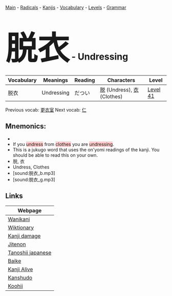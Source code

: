 <style> bigfont {font-size: 100px}</style>
[Main](../README.md) -
[Radicals](../radicals.md) -
[Kanjis](../kanjis.md) -
[Vocabulary](../vocabulary.md) -
[Levels](../levels.md) -
[Grammar](../grammar.md)
# <bigfont> 脱衣</bigfont> - Undressing 

| Vocabulary | Meanings | Reading | Characters | Level |
| --- | --- | --- | --- | --- |
| 脱衣 | Undressing | だつい |  [脱](../kanjis/脱.md) (Undress), [衣](../kanjis/衣.md) (Clothes) | [Level 41](../levels/wk_level41.md) |

Previous vocab: [更衣室](更衣室.md) Next vocab: [仁](仁.md) 

## Mnemonics:

* 
* If you <span style="background-color:#ffcccb"> undress</span> from <span style="background-color:#ffcccb"> clothes</span> you are <span style="background-color:#ffcccb"> undressing</span>.
* This is a jukugo word that uses the on'yomi readings of the kanji. You should be able to read this on your own.
* 脱, 衣
* Undress, Clothes
* [sound:脱衣_b.mp3]
* [sound:脱衣_g.mp3]


## Links 

| Webpage |
| --- |
| [Wanikani          ](https://www.wanikani.com/kanji/脱衣) |
| [Wiktionary        ](https://en.wiktionary.org/wiki/脱衣) |
| [Kanji damage      ](http://www.kanjidamage.com/kanji/search?utf8=✓&q=脱衣) |
| [Jitenon           ](https://jitenon.com/kanji/脱衣) |
| [Tanoshii japanese ](https://www.tanoshiijapanese.com/dictionary/kanji.cfm?k=脱衣) |
| [Baike             ](https://baike.baidu.com/item/脱衣) |
| [Kanji Alive       ](https://app.kanjialive.com/脱衣) |
| [Kanshudo          ](https://www.kanshudo.com/searchmn?q=脱衣) |
| [Koohii            ](https://kanji.koohii.com/study/kanji/脱衣) |
